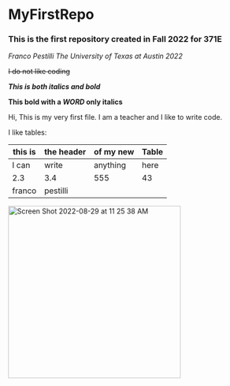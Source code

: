# MyFirstRepo

### This is the first repository created in Fall 2022 for 371E


*Franco Pestilli The University of Texas at Austin 2022*

~~I do not like coding~~

***This is both italics and bold***

**This bold with a _WORD_ only italics**

Hi, This is my very first file. I am a teacher and I like to write code.

I like tables:

| this is | the header | of my new | Table |
| --- | --- | --- | --- |
| I can | write | anything | here |
| 2.3 | 3.4 | 555 | 43 |
| franco | pestilli | | |



<img width="350" alt="Screen Shot 2022-08-29 at 11 25 38 AM" src="https://user-images.githubusercontent.com/2119795/187476018-6332ee74-9bdf-48f5-ac76-d010c300db1d.png">
